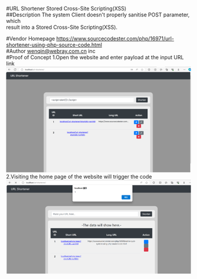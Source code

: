 #URL Shortener Stored Cross-Site Scripting(XSS)
<br />
##Description
The system Client doesn't properly sanitise POST parameter, which<br /> result into a Stored Cross-Site Scripting(XSS).

#Vendor Homepage
https://www.sourcecodester.com/php/16971/url-shortener-using-php-source-code.html
<br />
#Author
wenqin@webray.com.cn inc
<br />
#Proof of Concept
1.Open the website and enter payload at the input URL link
![url-shortener-1.png](../img/url-shortener-1.png "1")<br />
2.Visiting the home page of the website will trigger the code
![url-shortener-1.png](../img/url-shortener-2.png "2")